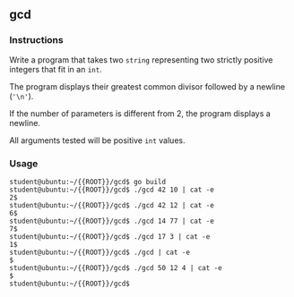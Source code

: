 ## gcd

### Instructions

Write a program that takes two `string` representing two strictly positive integers that fit in an `int`.

The program displays their greatest common divisor followed by a newline (`'\n'`).

If the number of parameters is different from 2, the program displays a newline.

All arguments tested will be positive `int` values.

### Usage

```console
student@ubuntu:~/{{ROOT}}/gcd$ go build
student@ubuntu:~/{{ROOT}}/gcd$ ./gcd 42 10 | cat -e
2$
student@ubuntu:~/{{ROOT}}/gcd$ ./gcd 42 12 | cat -e
6$
student@ubuntu:~/{{ROOT}}/gcd$ ./gcd 14 77 | cat -e
7$
student@ubuntu:~/{{ROOT}}/gcd$ ./gcd 17 3 | cat -e
1$
student@ubuntu:~/{{ROOT}}/gcd$ ./gcd | cat -e
$
student@ubuntu:~/{{ROOT}}/gcd$ ./gcd 50 12 4 | cat -e
$
student@ubuntu:~/{{ROOT}}/gcd$
```
